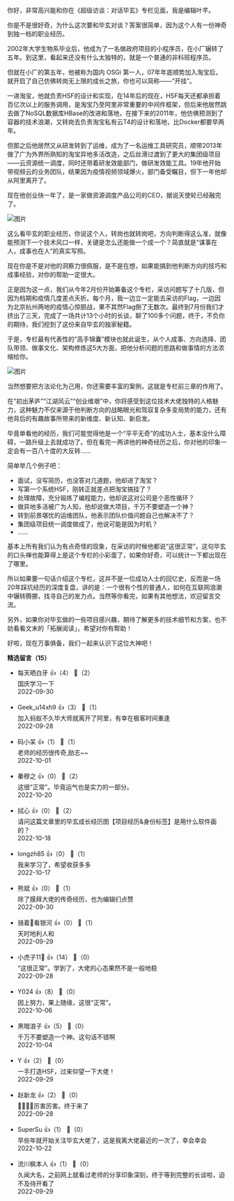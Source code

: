 你好，非常高兴能和你在《超级访谈：对话毕玄》专栏见面，我是编辑叶芊。

你是不是很好奇，为什么这次要和毕玄对谈？答案很简单，因为这个人有一份神奇到独一档的职业经历。

2002年大学生物系毕业后，他成为了一名做政府项目的小程序员，在小厂辗转了五年。到这里，看起来还没有什么太独特的，就是一个普通的非科班程序员。

但就在小厂的第五年，他被称为国内 OSGi 第一人，07年年底顺势加入淘宝后，就开启了自己仿佛转岗无上限的成长之旅，你也可以简称——“开挂”。

一进淘宝，他就负责HSF的设计和实现，在14年后的现在，HSF每天还都承担着百亿次以上的服务调用，是淘宝乃至阿里非常重要的中间件框架，但后来他居然跳去做了NoSQL数据库HBase的改进和落地，在接下来的2011年，他仿佛预测到了容器的技术浪潮，又转岗去负责淘宝私有云T4的设计和落地，比Docker都要早两年。

但那之后他居然又从研发转到了运维，成为了一名运维工具研究员，顺带2013年做了广为外界所熟知的淘宝异地多活改造，之后丝滑过渡到了更大的集团级项目——云资源统一调度，同时还带着研发效能部门，做研发效能工具。19年他开始带视频云的业务团队，结果因为疫情视频领域爆火，部门备受瞩目，但下一年他却从阿里离开了。

现在他创业快一年了，是一家做资源调度产品公司的CEO，据说天使轮已经融完了。

![图片](https://static001.geekbang.org/resource/image/83/ee/83a3a3a71f302e716c64850790ab51ee.jpg?wh=1920x1628)

这么看毕玄的职业经历，你说这个人，转岗也就转岗吧，方向判断得这么准，就像能预测下一个技术风口一样，关键是怎么还能做一个成一个？简直就是“谋事在人，成事也在人”的真实写照。

现在你是不是对他的洞察力很佩服，是不是在想，如果能搞到他判断方向的技巧和成事经验，对你的帮助一定很大。

正是因为这一点，我们从今年2月份开始筹备这个专栏，采访问题写了十几版，但因为档期和疫情几度差点夭折。每个月，我一边立一定能去采访的Flag，一边因为北京杭州两地的疫情心惊胆战，果不其然Flag倒了无数次。最终到7月份我们才挤出了三天，完成了一场共计13个小时的长谈，聊了100多个问题，终于，不负你的期待，我们挖到了这份来自毕玄的独家秘籍。

于是，专栏最有代表性的“高手锦囊”模块也就此诞生，从个人成事、方向选择、团队带领、做事文化、架构修炼这5大方面，把他分析问题的思路和做事情的方法浓缩给你。

![图片](https://static001.geekbang.org/resource/image/ed/c9/ed70ecc85f2bc4e88a6941e82a491ec9.jpg?wh=1920x1451)

当然想要把方法论化为己用，你还需要丰富的案例，这就是专栏前三章的作用了。

在“初出茅庐”“江湖风云”“创业维艰”中，你将感受到这位技术大佬独特的人格魅力，这种魅力不仅来源于他判断方向的战略眼光和驾驭复杂多变局势的能力，还有他背后的有趣故事所带来的新维度、新认知、新启发。

毕竟单看他的经历，我们可能觉得他是一个“平平无奇”的成功人士，基本没什么障碍，一路升级上去就成功了。但在看完一两讲他的神奇经历之后，你对他的印象一定会有一百八十度的大反转……

简单举几个例子吧：

- 面试，没写简历，也没答对几道题，他却进了淘宝？
- 写第一个系统HSF，刚转正就差点把淘宝搞挂了？
- 处理故障，充分锻炼了编程能力，他却说这对公司是个恶性循环？
- 做异地多活被广为人知，他却说做大项目，千万不要塑造一个神？
- 转到前景堪忧的运维团队，他表示团队价值问题自己也解决不了？
- 集团级项目统一调度做成了，他说可能是因为时机？
- ……

基本上所有我们认为有点奇怪的现象，在采访的时候他都说“这很正常”，这句毕玄的口头禅也能算得上是这个专栏的小彩蛋了，如果你好奇，可以统计一下都出现在了哪里。

所以如果要一句话介绍这个专栏，这并不是一位成功人士的回忆史，反而是一场20年踩坑经历的深度复盘，讲的是：一个很有个性的普通人，如何在互联网浪潮中辗转腾挪，找寻自己的发力点。当然等你看完，如果有其他想法，欢迎留言交流。

另外，如果你对毕玄做的一些项目感兴趣，期待了解更多的技术细节和方案，也不妨看看文末的「拓展阅读」，希望对你有帮助！

好啦，现在万事俱备，我们一起来认识下这位大神吧！
<div><strong>精选留言（15）</strong></div><ul>
<li><span>每天晒白牙</span> 👍（4） 💬（2）<div>国庆学习一下</div>2022-09-30</li><br/><li><span>Geek_u14xh9</span> 👍（3） 💬（1）<div>加入蚂蚁不久毕大师就离开了阿里，有幸在极客时间重逢</div>2022-09-28</li><br/><li><span>码小呆</span> 👍（1） 💬（1）<div>老师的经历很传奇,励志~~</div>2022-10-01</li><br/><li><span>秦穆之</span> 👍（0） 💬（2）<div>这很“正常”。毕竟运气也是实力的一部分。</div>2022-10-20</li><br/><li><span>拭心</span> 👍（0） 💬（2）<div>请问这篇文章里的毕玄成长经历图【项目经历&amp;身份标签】是用什么软件画的？</div>2022-10-18</li><br/><li><span>longzh85</span> 👍（0） 💬（1）<div>我来学习了，希望收获多多</div>2022-10-17</li><br/><li><span>熊斌</span> 👍（0） 💬（1）<div>除了膜拜大佬的传奇经历，也为编辑们点赞</div>2022-09-30</li><br/><li><span>骑着🚀看银河</span> 👍（0） 💬（1）<div>天时地利人和</div>2022-09-29</li><br/><li><span>小虎子11🐯</span> 👍（14） 💬（0）<div>“这很正常”。学到了，大佬的心态果然不是一般地稳</div>2022-09-28</li><br/><li><span>Y024</span> 👍（8） 💬（0）<div>因上努力，果上随缘，这很“正常”。</div>2022-10-06</li><br/><li><span>黑暗浪子</span> 👍（5） 💬（0）<div>千万不要塑造一个神。这句话不错啊</div>2022-10-04</li><br/><li><span>Y</span> 👍（2） 💬（0）<div>一手打造HSF，过来仰望一下大佬！</div>2022-09-29</li><br/><li><span>赵新龙</span> 👍（2） 💬（0）<div>👍🏻👍🏻厉害厉害。终于来了
</div>2022-09-28</li><br/><li><span>SuperSu</span> 👍（1） 💬（0）<div>早些年就开始关注毕玄大佬了，这是我离大佬最近的一次了，幸会幸会</div>2022-10-22</li><br/><li><span>流川枫本人</span> 👍（1） 💬（0）<div>久闻大名，之前网上就看过老师的分享印象深刻，终于等到完整的长谈啦，迫不及待开看了</div>2022-09-29</li><br/>
</ul>